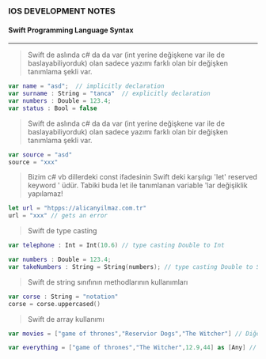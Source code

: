 ### IOS DEVELOPMENT NOTES


#### Swift Programming Language Syntax ####
-----------------------------------------------------------------------------------------------------------------------------------------------------------------



>  Swift de aslında c# da da var (int yerine değişkene var ile de baslayabiliyorduk) olan sadece yazımı farklı olan bir değişken tanımlama şekli var.
```swift
var name = "asd";  // implicitly declaration
var surname : String = "tanca"  // explicitly declaration
var numbers : Double = 123.4;
var status : Bool = false
```

>  Swift de aslında c# da da var (int yerine değişkene var ile de baslayabiliyorduk) olan sadece yazımı farklı olan bir değişken tanımlama şekli var.
```swift
var source = "asd"
source = "xxx"
```

>  Bizim c# vb dillerdeki const ifadesinin Swift deki karşılıgı 'let' reserved keyword ' üdür.
>  Tabiki buda let ile tanımlanan variable 'lar değişiklik yapılamaz!
```swift
let url = "htpps://alicanyilmaz.com.tr"
url = "xxx" // gets an error
```

>  Swift de type casting
```swift
var telephone : Int = Int(10.6) // type casting Double to Int

var numbers : Double = 123.4;
var takeNumbers : String = String(numbers); // type casting Double to String
```

>  Swift de string sınıfının methodlarının kullanımları
```swift
var corse : String = "notation"
corse = corse.uppercased()
```

>  Swift de array kullanımı
```swift
var movies = ["game of thrones","Reservior Dogs","The Witcher"] // Diğer dillerideki gibi Swift de de Array içerisinde tek bir type kullanilabilir.

var everything = ["game of thrones","The Witcher",12.9,44] as [Any] // Fakat bu şekilde generic array yapma yoluda bulunmaktadır.
```

